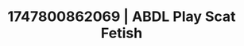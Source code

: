---
categories:
- Face fucking
- Erotic audiobooks
- Elegant fetish
- Office affair
- Titty fuck
image: /assets/images/1747800862069.jpg
layout: post
seo:
  description: Featured content with sensual Scat Fetish, ABDL Play. HD images available.
  keywords: Scat Fetish, ABDL Play
  og_image: /assets/images/1747800862069.jpg
  schema_type: VisualArtwork
tags:
- ABDL Play
- '#1747800862069'
- Scat Fetish
title: 1747800862069 | ABDL Play Scat Fetish
---